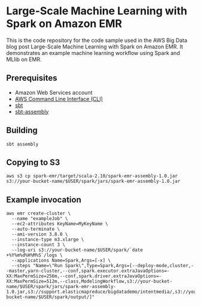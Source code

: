 # Large-Scale Machine Learning with Spark on Amazon EMR
This is the code repository for the code sample used in the AWS Big Data blog post Large-Scale Machine Learning with 
Spark on Amazon EMR.  It demonstrates an example machine learning workflow using Spark and MLlib on EMR.

## Prerequisites
  - Amazon Web Services account
  - [AWS Command Line Interface (CLI)](http://aws.amazon.com/cli/)
  - [sbt](http://www.scala-sbt.org/)
  - [sbt-assembly](https://github.com/sbt/sbt-assembly)
  
## Building
```
sbt assembly
```

## Copying to S3
```
aws s3 cp spark-emr/target/scala-2.10/spark-emr-assembly-1.0.jar s3://your-bucket-name/$USER/spark/jars/spark-emr-assembly-1.0.jar
```

## Example invocation

```
aws emr create-cluster \
  --name "exampleJob" \
  --ec2-attributes KeyName=MyKeyName \
  --auto-terminate \
  --ami-version 3.8.0 \
  --instance-type m3.xlarge \
  --instance-count 3 \
  --log-uri s3://your-bucket-name/$USER/spark/`date +%Y%m%d%H%M%S`/logs \
  --applications Name=Spark,Args=[-x] \
  --steps "Name=\"Run Spark\",Type=Spark,Args=[--deploy-mode,cluster,--master,yarn-cluster,--conf,spark.executor.extraJavaOptions=-XX:MaxPermSize=256m,--conf,spark.driver.extraJavaOptions=-XX:MaxPermSize=512m,--class,ModelingWorkflow,s3://your-bucket-name/$USER/spark/jars/spark-emr-assembly-1.0.jar,s3://support.elasticmapreduce/bigdatademo/intentmedia/,s3://your-bucket-name/$USER/spark/output/]"
```
